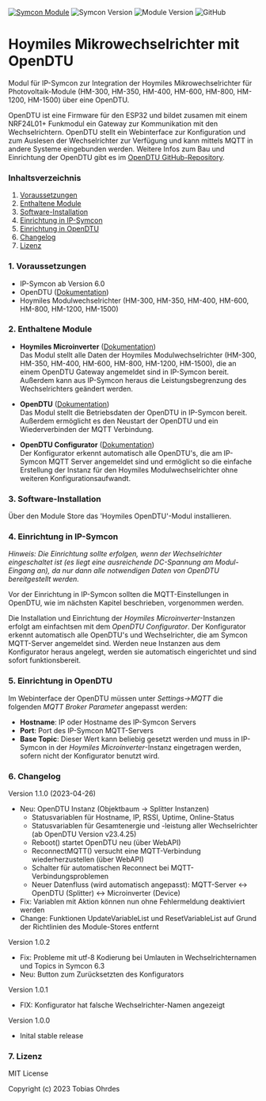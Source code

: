 [![Symcon Module](https://img.shields.io/badge/Symcon-PHPModul-blue.svg)](https://www.symcon.de/service/dokumentation/entwicklerbereich/sdk-tools/sdk-php/)
![Symcon Version](https://img.shields.io/badge/dynamic/json?color=blue&label=Symcon%20Version&prefix=%3E%3D&query=compatibility.version&url=https%3A%2F%2Fraw.githubusercontent.com%2Froastedelectrons%2FHoymilesOpenDTU%2Fmain%2Flibrary.json)
![Module Version](https://img.shields.io/badge/dynamic/json?color=green&label=Module%20Version&query=version&url=https%3A%2F%2Fraw.githubusercontent.com%2Froastedelectrons%2FHoymilesOpenDTU%2Fmain%2Flibrary.json)
![GitHub](https://img.shields.io/github/license/roastedelectrons/hoymilesopendtu)
 
# Hoymiles Mikrowechselrichter mit OpenDTU

Modul für IP-Symcon zur Integration der Hoymiles Mikrowechselrichter für Photovoltaik-Module (HM-300, HM-350, HM-400, HM-600, HM-800, HM-1200, HM-1500) über eine OpenDTU. 

OpenDTU ist eine Firmware für den ESP32 und bildet zusamen mit einem NRF24L01+ Funkmodul ein Gateway zur Kommunikation mit den Wechselrichtern. OpenDTU stellt ein Webinterface zur Konfiguration und zum Auslesen der Wechselrichter zur Verfügung und kann mittels MQTT in andere Systeme eingebunden werden. Weitere Infos zum Bau und Einrichtung der OpenDTU gibt es im  [OpenDTU GitHub-Repository](https://github.com/tbnobody/OpenDTU).

### Inhaltsverzeichnis

1. [Voraussetzungen](#1-voraussetzungen)
2. [Enthaltene Module](#2-enthaltene-module)
3. [Software-Installation](#3-software-installation)
4. [Einrichtung in IP-Symcon](#4-einrichtung-in-ip-symcon)
5. [Einrichtung in OpenDTU](#5-einrichtung-in-opendtu)
6. [Changelog](#6-changelog)
7. [Lizenz](#7-lizenz)


### 1. Voraussetzungen

- IP-Symcon ab Version 6.0
- OpenDTU ([Dokumentation](https://github.com/tbnobody/OpenDTU))
- Hoymiles Modulwechselrichter (HM-300, HM-350, HM-400, HM-600, HM-800, HM-1200, HM-1500)

### 2. Enthaltene Module

- __Hoymiles Microinverter__ ([Dokumentation](HoymilesMicroinverter))  
	Das Modul stellt alle Daten der Hoymiles Modulwechselrichter (HM-300, HM-350, HM-400, HM-600, HM-800, HM-1200, HM-1500), die an einem OpenDTU Gateway angemeldet sind in IP-Symcon bereit. Außerdem kann aus IP-Symcon heraus die Leistungsbegrenzung des Wechselrichters geändert werden.

- __OpenDTU__ ([Dokumentation](OpenDTU))  
	Das Modul stellt die Betriebsdaten der OpenDTU in IP-Symcon bereit. Außerdem ermöglicht es den Neustart der OpenDTU und ein Wiederverbinden der MQTT Verbindung.

- __OpenDTU Configurator__ ([Dokumentation](OpenDTUConfigurator))  
	Der Konfigurator erkennt automatisch alle OpenDTU's, die am IP-Symcon MQTT Server angemeldet sind und ermöglicht so die einfache Erstellung der Instanz für den Hoymiles Modulwechselrichter ohne weiteren Konfigurationsaufwandt.

### 3. Software-Installation

Über den Module Store das 'Hoymiles OpenDTU'-Modul installieren.

### 4. Einrichtung in IP-Symcon

*Hinweis: Die Einrichtung sollte erfolgen, wenn der Wechselrichter eingeschaltet ist (es liegt eine ausreichende DC-Spannung am Modul-Eingang an), da nur dann alle notwendigen Daten von OpenDTU bereitgestellt werden.*

Vor der Einrichtung in IP-Symcon sollten die MQTT-Einstellungen in OpenDTU, wie im nächsten Kapitel beschrieben, vorgenommen werden.

Die Installation und Einrichtung der *Hoymiles Microinverter*-Instanzen erfolgt am einfachtsen mit dem *OpenDTU Configurator*. Der Konfigurator erkennt automatisch alle OpenDTU's und Wechselrichter, die am Symcon MQTT-Server angemeldet sind. Werden neue Instanzen aus dem Konfigurator heraus angelegt, werden sie automatisch eingerichtet und sind sofort funktionsbereit.

### 5. Einrichtung in OpenDTU

Im Webinterface der OpenDTU müssen unter *Settings->MQTT* die folgenden *MQTT Broker Parameter* angepasst werden:
- **Hostname**: IP oder Hostname des IP-Symcon Servers
- **Port**: Port des IP-Symcon MQTT-Servers
- **Base Topic**: Dieser Wert kann beliebig gesetzt werden und muss in IP-Symcon in der *Hoymiles Microinverter*-Instanz eingetragen werden, sofern nicht der Konfigurator benutzt wird.

### 6. Changelog
Version 1.1.0 (2023-04-26)
* Neu: OpenDTU Instanz (Objektbaum -> Splitter Instanzen)
	* Statusvariablen für Hostname, IP, RSSI, Uptime, Online-Status
	* Statusvariablen für Gesamtenergie und -leistung aller Wechselrichter (ab OpenDTU Version v23.4.25)
	* Reboot() startet OpenDTU neu (über WebAPI)
	* ReconnectMQTT() versucht eine MQTT-Verbindung wiederherzustellen (über WebAPI)
	* Schalter für automatischen Reconnect bei MQTT-Verbindungsproblemen
	* Neuer Datenfluss (wird automatisch angepasst): MQTT-Server <-> OpenDTU (Splitter) <-> Microinverter (Device)
* Fix: Variablen mit Aktion können nun ohne Fehlermeldung deaktiviert werden
* Change: Funktionen UpdateVariableList und ResetVariableList auf Grund der Richtlinien des Module-Stores entfernt

Version 1.0.2
* Fix: Probleme mit utf-8 Kodierung bei Umlauten in Wechselrichternamen und Topics in Symcon 6.3
* Neu: Button zum Zurücksetzten des Konfigurators

Version 1.0.1
* FIX: Konfigurator hat falsche Wechselrichter-Namen angezeigt

Version 1.0.0 

* Inital stable release

### 7. Lizenz
MIT License

Copyright (c) 2023 Tobias Ohrdes

